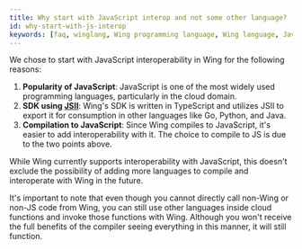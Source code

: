 ```yaml
---
title: Why start with JavaScript interop and not some other language?
id: why-start-with-js-interop
keywords: [faq, winglang, Wing programming language, Wing language, JavaScript, Interop]
---
```


We chose to start with JavaScript interoperability in Wing for the following reasons:

1. **Popularity of JavaScript**: JavaScript is one of the most widely used programming languages, particularly in the cloud domain.
2. **SDK using [JSII]**: Wing's SDK is written in TypeScript and utilizes JSII to export it for consumption in other languages like Go, Python, and Java.
3. **Compilation to JavaScript**: Since Wing compiles to JavaScript, it's easier to add interoperability with it. The choice to compile to JS is due to the two points above.

While Wing currently supports interoperability with JavaScript, this doesn't exclude the possibility of adding more languages to compile and interoperate with Wing in the future.

It's important to note that even though you cannot directly call non-Wing or non-JS code from Wing, you can still use other languages inside cloud functions and invoke those functions with Wing. Although you won't receive the full benefits of the compiler seeing everything in this manner, it will still function.

[JSII]: https://github.com/aws/jsii
